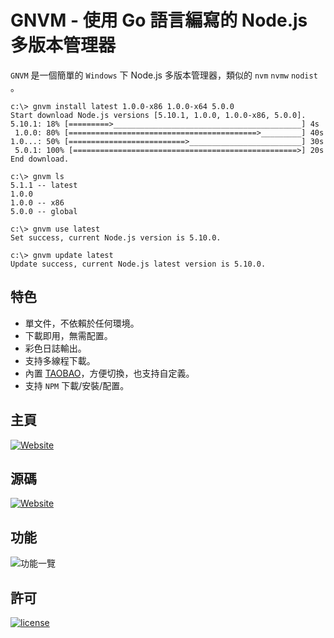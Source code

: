 GNVM - 使用 Go 語言編寫的 Node.js 多版本管理器  
================================  
`GNVM` 是一個簡單的 `Windows` 下 Node.js 多版本管理器，類似的 `nvm` `nvmw` `nodist` 。  
```
c:\> gnvm install latest 1.0.0-x86 1.0.0-x64 5.0.0
Start download Node.js versions [5.10.1, 1.0.0, 1.0.0-x86, 5.0.0].
5.10.1: 18% [=========>__________________________________________] 4s
 1.0.0: 80% [==========================================>_________] 40s
1.0...: 50% [==========================>_________________________] 30s
 5.0.1: 100% [==================================================>] 20s
End download.

c:\> gnvm ls
5.1.1 -- latest
1.0.0
1.0.0 -- x86
5.0.0 -- global

c:\> gnvm use latest
Set success, current Node.js version is 5.10.0.

c:\> gnvm update latest
Update success, current Node.js latest version is 5.10.0.
```

特色
---
* 單文件，不依賴於任何環境。
* 下載即用，無需配置。
* 彩色日誌輸出。
* 支持多線程下載。
* 內置 [TAOBAO](http://npm.taobao.org/mirrors/node)，方便切換，也支持自定義。
* 支持 `NPM` 下載/安裝/配置。

主頁
---
[![Website](https://img.shields.io/badge/website-gnvm.ksria.com-1DBA90.svg)](http://ksria.com/gnvm)

源碼
---
[![Website](https://img.shields.io/badge/github-github.com.gnvm-5cb85c.svg)](https://github.com/kenshin/gnvm/blob/master/README.tw.md)

功能
---
![功能一覽](http://i.imgur.com/E7MvvQv.png)

許可
---
[![license](https://img.shields.io/github/license/mashape/apistatus.svg)](https://opensource.org/licenses/MIT)
